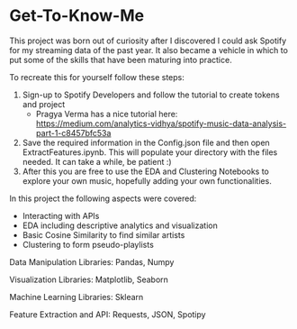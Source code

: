 # Get-To-Know-Me

This project was born out of curiosity after I discovered I could ask Spotify for my streaming data of the past year. 
It also became a vehicle in which to put some of the skills that have been maturing into practice. 

To recreate this for yourself follow these steps:

1. Sign-up to Spotify Developers and follow the tutorial to create tokens and project
    - Pragya Verma has a nice tutorial here: https://medium.com/analytics-vidhya/spotify-music-data-analysis-part-1-c8457bfc53a
2. Save the required information in the Config.json file and then open ExtractFeatures.ipynb. This will populate your directory with the files needed. It can take a while, be  patient :)
3. After this you are free to use the EDA and Clustering Notebooks to explore your own music, hopefully adding your own functionalities. 

In this project the following aspects were covered:

- Interacting with APIs
- EDA including descriptive analytics and visualization
- Basic Cosine Similarity to find similar artists
- Clustering to form pseudo-playlists

Data Manipulation Libraries:
Pandas, Numpy

Visualization Libraries: 
Matplotlib, Seaborn

Machine Learning Libraries:
Sklearn

Feature Extraction and API:
Requests, JSON, Spotipy
